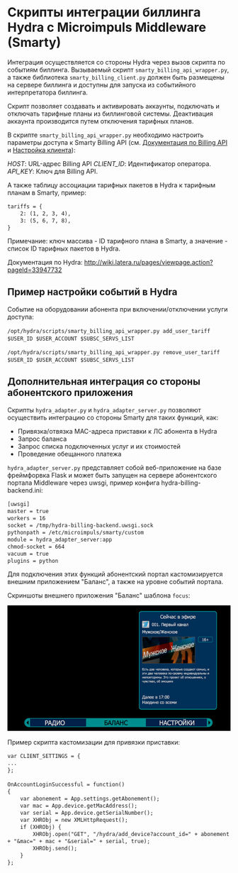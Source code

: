 Скрипты интеграции биллинга Hydra с Microimpuls Middleware (Smarty)
===================================================================

Интеграция осуществляется со стороны Hydra через вызов скрипта по событиям биллинга.
Вызываемый скрипт ``smarty_billing_api_wrapper.py``, а также библиотека ``smarty_billing_client.py``
должен быть размещены на сервере биллинга и доступны для запуска из событийного интерпретатора биллинга.

Скрипт позволяет создавать и активировать аккаунты, подключать и отключать тарифные планы из биллинговой системы.
Деактивация аккаунта производится путем отключения тарифных планов.

В скрипте ``smarty_billing_api_wrapper.py`` необходимо настроить параметры доступа к Smarty Billing API
(см. [Документация по Billing API](http://mi-smarty-docs.readthedocs.io/ru/latest/integration.html#billing-api)
и [Настройка клиента](http://mi-smarty-docs.readthedocs.io/ru/latest/service_configuration.html#client-creation)):

*HOST*: URL-адрес Billing API
*CLIENT_ID*: Идентификатор оператора.
*API_KEY*: Ключ для Billing API.

А также таблицу ассоциации тарифных пакетов в Hydra к тарифным планам в Smarty, пример:
```
tariffs = {
    2: (1, 2, 3, 4),
    3: (5, 6, 7, 8),
}
```

Примечание: ключ массива - ID тарифного плана в Smarty, а значение - список ID тарифных пакетов в Hydra.

Документация по Hydra: http://wiki.latera.ru/pages/viewpage.action?pageId=33947732

Пример настройки событий в Hydra
--------------------------------

Событие на оборудовании абонента при включении/отключении услуги доступа:

``/opt/hydra/scripts/smarty_billing_api_wrapper.py add_user_tariff  $USER_ID $USER_ACCOUNT $SUBSC_SERVS_LIST``

``/opt/hydra/scripts/smarty_billing_api_wrapper.py remove_user_tariff $USER_ID $USER_ACCOUNT $SUBSC_SERVS_LIST``

Дополнительная интеграция со стороны абонентского приложения
------------------------------------------------------------

Скрипты ``hydra_adapter.py`` и ``hydra_adapter_server.py`` позволяют осуществить интеграцию со стороны Smarty для таких функций, как:
* Привязка/отвязка MAC-адреса приставки к ЛС абонента в Hydra
* Запрос баланса
* Запрос списка подключенных услуг и их стоимостей
* Проведение обещанного платежа

``hydra_adapter_server.py`` представляет собой веб-приложение на базе фреймфорвка Flask и может быть запущен на сервере
абонентского портала Middleware через uwsgi, пример конфига hydra-billing-backend.ini:
```
[uwsgi]
master = true
workers = 16
socket = /tmp/hydra-billing-backend.uwsgi.sock
pythonpath = /etc/microimpuls/smarty/custom
module = hydra_adapter_server:app
chmod-socket = 664
vacuum = true
plugins = python
```

Для подключения этих функций абонентский портал кастомизируется внешним приложением "Баланс", а также на уровне событий портала.

Скриншоты внешнего приложения "Баланс" шаблона ``focus``:

![Главное меню](/hydra_billing_script/preview/focus_balance_menu.jpg)

Пример скрипта кастомизации для привязки приставки:
```
var CLIENT_SETTINGS = {
...
};

OnAccountLoginSuccessful = function()
{
    var abonement = App.settings.getAbonement();
    var mac = App.device.getMacAddress();
    var serial = App.device.getSerialNumber();
    var XHRObj = new XMLHttpRequest();
    if (XHRObj) {
        XHRObj.open("GET", "/hydra/add_device?account_id=" + abonement + "&mac=" + mac + "&serial=" + serial, true);
        XHRObj.send();
    }
};
```
